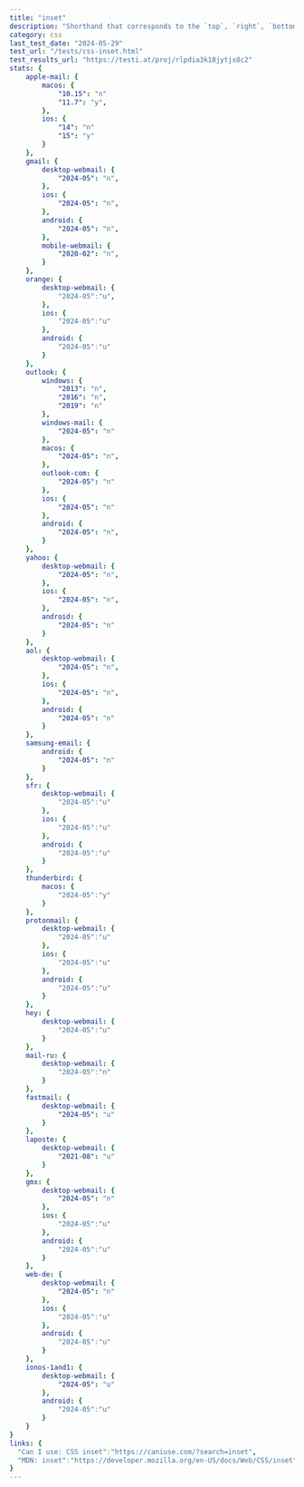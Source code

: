 ```yaml
---
title: "inset"
description: "Shorthand that corresponds to the `top`, `right`, `bottom`, and/or `left` properties"
category: css
last_test_date: "2024-05-29"
test_url: "/tests/css-inset.html"
test_results_url: "https://testi.at/proj/rlpdia3k18jytjx8c2"
stats: {
	apple-mail: {
		macos: {
            "10.15": "n"
            "11.7": "y",
		},
		ios: {
			"14": "n"
            "15": "y"
		}
	},
	gmail: {
		desktop-webmail: {
			"2024-05": "n",
		},
		ios: {
			"2024-05": "n",
		},
		android: {
			"2024-05": "n",
		},
        mobile-webmail: {
            "2020-02": "n",
        }
	},
    orange: {
        desktop-webmail: {
            "2024-05":"u",
        },
        ios: {
            "2024-05":"u"
        },
        android: {
            "2024-05":"u"
        }
    },
	outlook: {
		windows: {
			"2013": "n",
			"2016": "n",
			"2019": "n"
		},
		windows-mail: {
			"2024-05": "n"
		},
		macos: {
			"2024-05": "n",
		},
		outlook-com: {
			"2024-05": "n"
		},
		ios: {
			"2024-05": "n"
		},
		android: {
			"2024-05": "n",
		}
	},
	yahoo: { 
		desktop-webmail: {
			"2024-05": "n",
		},
		ios: {
			"2024-05": "n",
		},
		android: {
            "2024-05": "n"
		}
	},
	aol: {
		desktop-webmail: {
			"2024-05": "n",
		},
		ios: {
			"2024-05": "n",
		},
		android: {
            "2024-05": "n"
		}
	},
	samsung-email: {
		android: {
			"2024-05": "n"
		}
	},
    sfr: {
        desktop-webmail: {
            "2024-05":"u"
        },
        ios: {
            "2024-05":"u"
        },
        android: {
            "2024-05":"u"
        }
    },
	thunderbird: {
		macos: {
			"2024-05":"y"
		}
	},
    protonmail: {
        desktop-webmail: {
            "2024-05":"u"
        },
        ios: {
            "2024-05":"u"
        },
        android: {
            "2024-05":"u"
        }
    },
    hey: {
        desktop-webmail: {
            "2024-05":"u"
        }
    },
    mail-ru: {
        desktop-webmail: {
            "2024-05":"n"
        }
    },
	fastmail: {
		desktop-webmail: {
			"2024-05": "u"
		}
	},
    laposte: {
        desktop-webmail: {
            "2021-08": "u"
        }
    },
    gmx: {
        desktop-webmail: {
            "2024-05": "n"
        },
        ios: {
            "2024-05":"u"
        },
        android: {
            "2024-05":"u"
        }
    },
    web-de: {
        desktop-webmail: {
            "2024-05": "n"
        },
        ios: {
            "2024-05":"u"
        },
        android: {
            "2024-05":"u"
        }
    },
    ionos-1and1: {
        desktop-webmail: {
            "2024-05": "u"
        },
        android: {
            "2024-05":"u"
        }
    }
}
links: {
  "Can I use: CSS inset":"https://caniuse.com/?search=inset",
  "MDN: inset":"https://developer.mozilla.org/en-US/docs/Web/CSS/inset"
}
---
```

